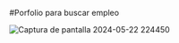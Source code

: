#Porfolio para buscar empleo

![Captura de pantalla 2024-05-22 224450](https://github.com/osctechh/portfolioweb/assets/109251474/b27dff68-0c14-4a66-a450-5eba061d9d4e)
